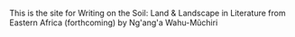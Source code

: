 This is the site for Writing on the Soil: Land & Landscape in Literature from Eastern Africa (forthcoming) by Ng'ang'a Wahu-Mũchiri


